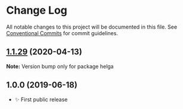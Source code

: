# Change Log

All notable changes to this project will be documented in this file.
See [Conventional Commits](https://conventionalcommits.org) for commit guidelines.

## [1.1.29](https://gitlab.com/codsen/codsen/compare/helga@1.1.28...helga@1.1.29) (2020-04-13)

**Note:** Version bump only for package helga





## 1.0.0 (2019-06-18)

- ✨ First public release

